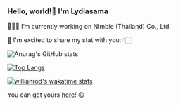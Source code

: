 ### Hello, world!👋 I'm Lydiasama

👩🏻‍💻 I’m currently working on Nimble (Thailand) Co., Ltd.

💭 I'm excited to share my stat with you: 👇🏻

![Anurag's GitHub stats](https://github-readme-stats.vercel.app/api?username=lydiasama&show_icons=true&bg_color=000000&theme=nightowl&border_radius=20&border_color=B681F6&hide_border=false)

[![Top Langs](https://github-readme-stats.vercel.app/api/top-langs/?username=lydiasama&layout=compact&hide=javascript&bg_color=000000&theme=nightowl&border_radius=20&border_color=B681F6&hide_border=false)](https://github.com/anuraghazra/github-readme-stats)

[![willianrod's wakatime stats](https://github-readme-stats.vercel.app/api/wakatime?username=lydiasama&bg_color=000000&theme=nightowl&border_radius=20&border_color=B681F6&hide_border=false)](https://github.com/anuraghazra/github-readme-stats)

You can get yours [here](https://github.com/anuraghazra/github-readme-stats)! 😉
